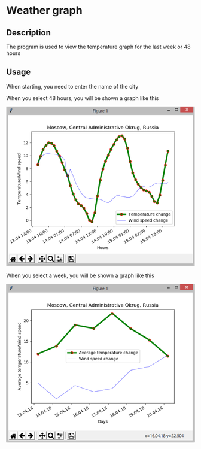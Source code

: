 
# Weather graph

## Description

The program is used to view the temperature graph for the last week or 48 hours

## Usage

When starting, you need to enter the name of the city

When you select 48 hours, you will be shown a graph like this

![48 hours graph](https://github.com/DanilPresent/Temperature_Graph/blob/master/screenshots/3.png)

When you select a week, you will be shown a graph like this

![Week graph](https://github.com/DanilPresent/Temperature_Graph/blob/master/screenshots/4.png)


